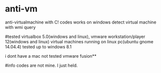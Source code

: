 # anti-vm
anti-virtualmachine with C!
codes works on windows
detect virtual machine with wmi query


#tested
virtualbox 5.0(windows and linux), vmware workstation/player 12(windows and linux)
virtual machines running on linux pc(ubuntu gnome 14.04.4)
tested up to windows 8.1

i dont have a mac
not tested vmware fusion**

#info
codes are not mine. I just held.
